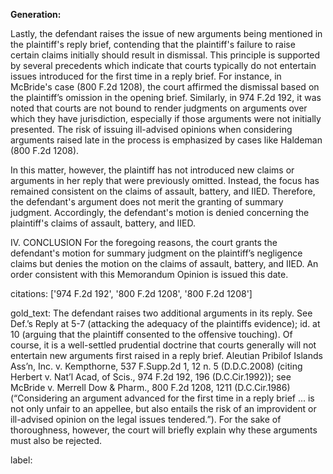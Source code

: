 **Generation:**

Lastly, the defendant raises the issue of new arguments being mentioned in the plaintiff's reply brief, contending that the plaintiff's failure to raise certain claims initially should result in dismissal. This principle is supported by several precedents which indicate that courts typically do not entertain issues introduced for the first time in a reply brief. For instance, in McBride's case (800 F.2d 1208), the court affirmed the dismissal based on the plaintiff’s omission in the opening brief. Similarly, in 974 F.2d 192, it was noted that courts are not bound to render judgments on arguments over which they have jurisdiction, especially if those arguments were not initially presented. The risk of issuing ill-advised opinions when considering arguments raised late in the process is emphasized by cases like Haldeman (800 F.2d 1208).

In this matter, however, the plaintiff has not introduced new claims or arguments in her reply that were previously omitted. Instead, the focus has remained consistent on the claims of assault, battery, and IIED. Therefore, the defendant's argument does not merit the granting of summary judgment. Accordingly, the defendant's motion is denied concerning the plaintiff's claims of assault, battery, and IIED.

IV. CONCLUSION
For the foregoing reasons, the court grants the defendant's motion for summary judgment on the plaintiff’s negligence claims but denies the motion on the claims of assault, battery, and IIED. An order consistent with this Memorandum Opinion is issued this date.

citations: ['974 F.2d 192', '800 F.2d 1208', '800 F.2d 1208']

gold_text: The defendant raises two additional arguments in its reply. See Def.’s Reply at 5-7 (attacking the adequacy of the plaintiffs evidence); id. at 10 (arguing that the plaintiff consented to the offensive touching). Of course, it is a well-settled prudential doctrine that courts generally will not entertain new arguments first raised in a reply brief. Aleutian Pribilof Islands Ass’n, Inc. v. Kempthorne, 537 F.Supp.2d 1, 12 n. 5 (D.D.C.2008) (citing Herbert v. Nat’l Acad, of Scis., 974 F.2d 192, 196 (D.C.Cir.1992)); see McBride v. Merrell Dow & Pharm., 800 F.2d 1208, 1211 (D.C.Cir.1986) (“Considering an argument advanced for the first time in a reply brief ... is not only unfair to an appellee, but also entails the risk of an improvident or ill-advised opinion on the legal issues tendered.”). For the sake of thoroughness, however, the court will briefly explain why these arguments must also be rejected.

label: 